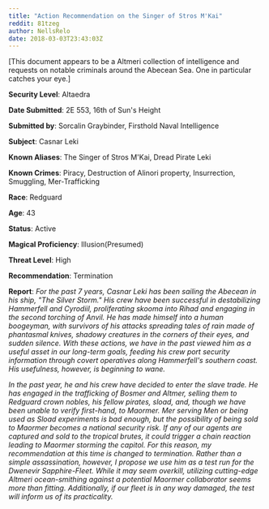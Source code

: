 ```yaml
---
title: "Action Recommendation on the Singer of Stros M'Kai"
reddit: 81tzeg
author: NellsRelo
date: 2018-03-03T23:43:03Z
---
```


[This document appears to be a Altmeri collection of intelligence and requests on notable criminals around the Abecean Sea. One in particular catches your eye.]

**Security Level**: Altaedra

**Date Submitted**: 2E 553, 16th of Sun's Height

**Submitted by**: Sorcalin Graybinder, Firsthold Naval Intelligence


**Subject**: Casnar Leki

**Known Aliases**: The Singer of Stros M'Kai, Dread Pirate Leki

**Known Crimes**: Piracy, Destruction of Alinori property, Insurrection, Smuggling, Mer-Trafficking

**Race**: Redguard

**Age**: 43

**Status**: Active

**Magical Proficiency**: Illusion(Presumed)

**Threat Level**: High

**Recommendation**: Termination


**Report**: *For the past 7 years, Casnar Leki has been sailing the Abecean in his ship, "The Silver Storm." His crew have been successful in destabilizing Hammerfell and Cyrodiil, proliferating skooma into Rihad and engaging in the second torching of Anvil. He has made himself into a human boogeyman, with survivors of his attacks spreading tales of rain made of phantasmal knives, shadowy creatures in the corners of their eyes, and sudden silence. With these actions, we have in the past viewed him as a useful asset in our long-term goals, feeding his crew port security information through covert operatives along Hammerfell's southern coast. His usefulness, however, is beginning to wane.*

*In the past year, he and his crew have decided to enter the slave trade. He has engaged in the trafficking of Bosmer and Altmer, selling them to Redguard crown nobles, his fellow pirates, sload, and, though we have been unable to verify first-hand, to Maormer. Mer serving Men or being used as Sload experiments is bad enough, but the possibility of being sold to Maormer becomes a national security risk. If any of our agents are captured and sold to the tropical brutes, it could trigger a chain reaction leading to Maormer storming the capitol. For this reason, my recommendation at this time is changed to termination. Rather than a simple assassination, however, I propose we use him as a test run for the Dwenevir Sapphire-Fleet. While it may seem overkill, utilizing cutting-edge Altmeri ocean-smithing against a potential Maormer collaborator seems more than fitting. Additionally, if our fleet is in any way damaged, the test will inform us of its practicality.*
